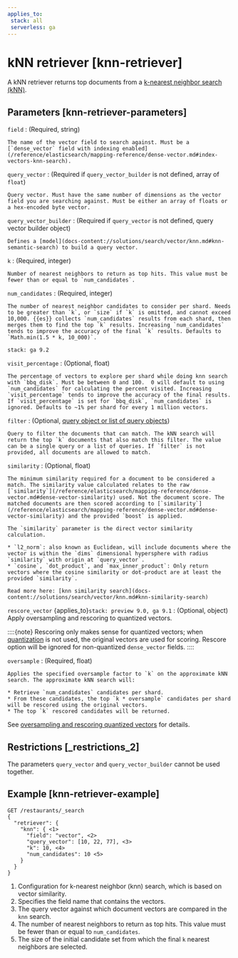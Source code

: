 ```yaml
---
applies_to:
 stack: all
 serverless: ga
---
```


# kNN retriever [knn-retriever]

A kNN retriever returns top documents from a [k-nearest neighbor search (kNN)](docs-content://solutions/search/vector/knn.md).


## Parameters [knn-retriever-parameters]

`field`
:   (Required, string)

    The name of the vector field to search against. Must be a [`dense_vector` field with indexing enabled](/reference/elasticsearch/mapping-reference/dense-vector.md#index-vectors-knn-search).


`query_vector`
:   (Required if `query_vector_builder` is not defined, array of `float`)

    Query vector. Must have the same number of dimensions as the vector field you are searching against. Must be either an array of floats or a hex-encoded byte vector.


`query_vector_builder`
:   (Required if `query_vector` is not defined, query vector builder object)

    Defines a [model](docs-content://solutions/search/vector/knn.md#knn-semantic-search) to build a query vector.


`k`
:   (Required, integer)

    Number of nearest neighbors to return as top hits. This value must be fewer than or equal to `num_candidates`.


`num_candidates`
:   (Required, integer)

    The number of nearest neighbor candidates to consider per shard. Needs to be greater than `k`, or `size` if `k` is omitted, and cannot exceed 10,000. {{es}} collects `num_candidates` results from each shard, then merges them to find the top `k` results. Increasing `num_candidates` tends to improve the accuracy of the final `k` results. Defaults to `Math.min(1.5 * k, 10_000)`.


```{applies_to}
stack: ga 9.2
```
`visit_percentage`
:   (Optional, float)

    The percentage of vectors to explore per shard while doing knn search with `bbq_disk`. Must be between 0 and 100.  0 will default to using `num_candidates` for calculating the percent visited. Increasing `visit_percentage` tends to improve the accuracy of the final results.  If `visit_percentage` is set for `bbq_disk`, `num_candidates` is ignored. Defaults to ~1% per shard for every 1 million vectors.


`filter`
:   (Optional, [query object or list of query objects](/reference/query-languages/querydsl.md))

    Query to filter the documents that can match. The kNN search will return the top `k` documents that also match this filter. The value can be a single query or a list of queries. If `filter` is not provided, all documents are allowed to match.


`similarity`
:   (Optional, float)

    The minimum similarity required for a document to be considered a match. The similarity value calculated relates to the raw [`similarity`](/reference/elasticsearch/mapping-reference/dense-vector.md#dense-vector-similarity) used. Not the document score. The matched documents are then scored according to [`similarity`](/reference/elasticsearch/mapping-reference/dense-vector.md#dense-vector-similarity) and the provided `boost` is applied.

    The `similarity` parameter is the direct vector similarity calculation.

    * `l2_norm`: also known as Euclidean, will include documents where the vector is within the `dims` dimensional hypersphere with radius `similarity` with origin at `query_vector`.
    * `cosine`, `dot_product`, and `max_inner_product`: Only return vectors where the cosine similarity or dot-product are at least the provided `similarity`.

    Read more here: [knn similarity search](docs-content://solutions/search/vector/knn.md#knn-similarity-search)


`rescore_vector` {applies_to}`stack: preview 9.0, ga 9.1`
:   (Optional, object) Apply oversampling and rescoring to quantized vectors.

::::{note}
Rescoring only makes sense for quantized vectors; when [quantization](/reference/elasticsearch/mapping-reference/dense-vector.md#dense-vector-quantization) is not used, the original vectors are used for scoring. Rescore option will be ignored for non-quantized `dense_vector` fields.
::::


`oversample`
:   (Required, float)

    Applies the specified oversample factor to `k` on the approximate kNN search. The approximate kNN search will:

    * Retrieve `num_candidates` candidates per shard.
    * From these candidates, the top `k * oversample` candidates per shard will be rescored using the original vectors.
    * The top `k` rescored candidates will be returned.


See [oversampling and rescoring quantized vectors](docs-content://solutions/search/vector/knn.md#dense-vector-knn-search-rescoring) for details.


## Restrictions [_restrictions_2]

The parameters `query_vector` and `query_vector_builder` cannot be used together.


## Example [knn-retriever-example]

```console
GET /restaurants/_search
{
  "retriever": {
    "knn": { <1>
      "field": "vector", <2>
      "query_vector": [10, 22, 77], <3>
      "k": 10, <4>
      "num_candidates": 10 <5>
    }
  }
}
```

1. Configuration for k-nearest neighbor (knn) search, which is based on vector similarity.
2. Specifies the field name that contains the vectors.
3. The query vector against which document vectors are compared in the `knn` search.
4. The number of nearest neighbors to return as top hits. This value must be fewer than or equal to `num_candidates`.
5. The size of the initial candidate set from which the final `k` nearest neighbors are selected.
